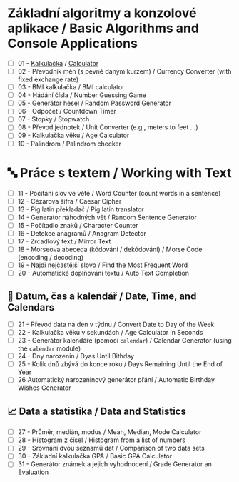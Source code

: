 # Základní algoritmy a konzolové aplikace / Basic Algorithms and Console Applications 

- [ ] 01 - [Kalkulačka](01_Calculator) /  [Calculator](01_Calculator) 
- [ ] 02 - Převodník měn (s pevně daným kurzem) / Currency Converter (with fixed exchange rate)
- [ ] 03 - BMI kalkulačka / BMI calculator
- [ ] 04 - Hádání čísla / Number Guessing Game
- [ ] 05 - Generátor hesel / Random Password Generator
- [ ] 06 - Odpočet / Countdown Timer
- [ ] 07 - Stopky / Stopwatch
- [ ] 08 - Převod jednotek / Unit Converter (e.g., meters to feet ...)
- [ ] 09 - Kalkulačka věku / Age Calculator
- [ ] 10 - Palindrom / Palindrom checker 

# 🔤 Práce s textem / Working with Text

- [ ] 11 - Počítání slov ve větě / Word Counter (count words in a sentence)
- [ ] 12 - Cézarova šifra / Caesar Cipher
- [ ] 13 - Pig latin překladač / Pig latin translator
- [ ] 14 - Generator náhodných vět / Random Sentence Generator
- [ ] 15 - Počítadlo znaků / Character Counter
- [ ] 16 - Detekce anagramů / Anagram Detector
- [ ] 17 - Zrcadlový text / Mirror Text
- [ ] 18 - Morseova abeceda (kódování / dekódování) / Morse Code (encoding / decoding)
- [ ] 19 - Najdi nejčastější slovo / Find the Most Frequent Word
- [ ] 20 - Automatické doplňování textu / Auto Text Completion 

## 📅 Datum, čas a kalendář / Date, Time, and Calendars

- [ ] 21 - Převod data na den v týdnu / Convert Date to Day of the Week 
- [ ] 22 - Kalkulačka věku v sekundách / Age Calculator in Seconds
- [ ] 23 - Generátor kalendáře (pomocí `calendar`) / Calendar Generator (using the `calendar` module)
- [ ] 24 - Dny narozenin / Dyas Until Bithday
- [ ] 25 - Kolik dnů zbývá do konce roku / Days Remaining Until the End of Year
- [ ] 26 Automatický narozeninový generátor přání / Automatic Birthday Wishes Generator

## 📈 Data a statistika / Data and Statistics

- [ ] 27 - Průměr, medián, modus / Mean, Median, Mode Calculator
- [ ] 28 - Histogram z čísel / Histogram from a list of numbers
- [ ] 29 - Srovnání dvou seznamů dat / Comparison of two data sets
- [ ] 30 - Základní kalkulačka GPA / Basic GPA Calculator
- [ ] 31 - Generátor známek a jejich vyhodnocení / Grade Generator an Evaluation